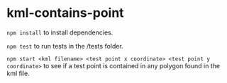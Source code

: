 # kml-contains-point

`npm install` to install dependencies.

`npm test` to run tests in the /tests folder.

`npm start <kml filename> <test point x coordinate> <test point y coordinate>` to see if a test point is contained in any polygon found in the kml file.
